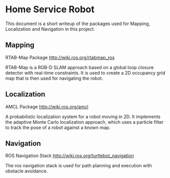 # Home Service Robot
This document is a short writeup of the packages used for Mapping, Localization and Navigation in this project.

## Mapping
RTAB-Map Package
http://wiki.ros.org/rtabmap_ros

RTAB-Map is a RGB-D SLAM approach based on a global loop closure detector with real-time constraints. It is used to create a 2D occupancy grid map that is then used for navigating the robot.

## Localization
AMCL Package
http://wiki.ros.org/amcl

A probabilistic localization system for a robot moving in 2D. It implements the adaptive Monte Carlo localization approach, which uses a particle filter to track the pose of a robot against a known map.

## Navigation
ROS Navigation Stack
http://wiki.ros.org/turtlebot_navigation

The ros navigation stack is used for path planning and execution with obstacle avoidance.